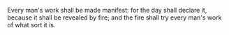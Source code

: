 Every man's work shall be made manifest: for the day shall declare it, because it shall be revealed by fire; and the fire shall try every man's work of what sort it is.
